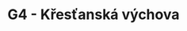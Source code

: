 ---
title: G4 - Křesťanská výchova
subject: Křesťanská výchova
layout: subject
json_file: g4
summary: "Přehled všech témat pro křesťanská výchova v G4 popořadě:"
---